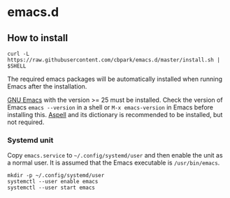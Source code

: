 # emacs.d

## How to install

```
curl -L https://raw.githubusercontent.com/cbpark/emacs.d/master/install.sh | $SHELL
```

The required emacs packages will be automatically installed when running Emacs after the installation.

[GNU Emacs](https://www.gnu.org/software/emacs/) with the version >= 25 must be installed. Check the version of Emacs `emacs --version` in a shell or `M-x emacs-version` in Emacs before installing this. [Aspell](http://aspell.net) and its dictionary is recommended to be installed, but not required.

### Systemd unit

Copy `emacs.service` to `~/.config/systemd/user` and then enable the unit as a normal user. It is assumed that the Emacs executable is `/usr/bin/emacs`.

```
mkdir -p ~/.config/systemd/user
systemctl --user enable emacs
systemctl --user start emacs
```
